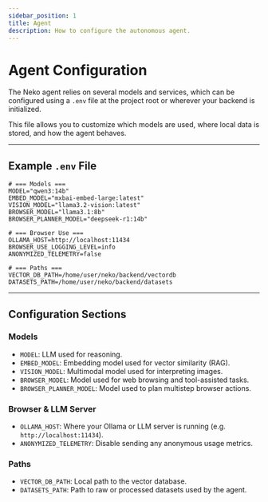 ```yaml
---
sidebar_position: 1
title: Agent
description: How to configure the autonomous agent.
---
```


# Agent Configuration

The Neko agent relies on several models and services, which can be configured using a `.env` file at the project root or wherever your backend is initialized.

This file allows you to customize which models are used, where local data is stored, and how the agent behaves.

---

## Example `.env` File

```dotenv
# === Models ===
MODEL="qwen3:14b"
EMBED_MODEL="mxbai-embed-large:latest"
VISION_MODEL="llama3.2-vision:latest"
BROWSER_MODEL="llama3.1:8b"
BROWSER_PLANNER_MODEL="deepseek-r1:14b"

# === Browser Use ===
OLLAMA_HOST=http://localhost:11434
BROWSER_USE_LOGGING_LEVEL=info
ANONYMIZED_TELEMETRY=false

# === Paths ===
VECTOR_DB_PATH=/home/user/neko/backend/vectordb
DATASETS_PATH=/home/user/neko/backend/datasets
````

---

## Configuration Sections

### Models

- `MODEL`: LLM used for reasoning.
- `EMBED_MODEL`: Embedding model used for vector similarity (RAG).
- `VISION_MODEL`: Multimodal model used for interpreting images.
- `BROWSER_MODEL`: Model used for web browsing and tool-assisted tasks.
- `BROWSER_PLANNER_MODEL`: Model used to plan multistep browser actions.

### Browser & LLM Server

- `OLLAMA_HOST`: Where your Ollama or LLM server is running (e.g. `http://localhost:11434`).
- `ANONYMIZED_TELEMETRY`: Disable sending any anonymous usage metrics.

### Paths

- `VECTOR_DB_PATH`: Local path to the vector database.
- `DATASETS_PATH`: Path to raw or processed datasets used by the agent.
